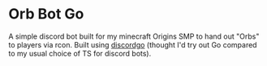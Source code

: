# Orb Bot Go
A simple discord bot built for my minecraft Origins SMP to hand out "Orbs" to players via rcon.
Built using [discordgo](https://github.com/bwmarrin/discordgo) (thought I'd try out Go compared to my usual choice of TS for discord bots).
